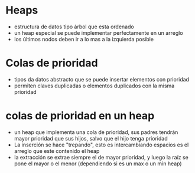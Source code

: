 # Heaps
+ estructura de datos tipo árbol que esta ordenado
+ un heap especial se puede implementar perfectamente en un arreglo
+ los últimos nodos deben ir a lo mas a la izquierda posible

# Colas de prioridad
+ tipos da datos abstracto que se puede insertar elementos con prioridad
+ permiten claves duplicadas o elementos duplicados con la misma prioridad

# colas de prioridad en un heap
+ un heap que implementa una cola de prioridad, sus padres tendrán mayor prioridad que sus hijos, salvo que el hijo tenga prioridad
+ La inserción se hace "trepando", esto es intercambiando espacios es el arreglo que este contenido el heap
+ la extracción se extrae siempre el de mayor prioridad, y luego la raíz se pone el mayor o el menor (dependiendo si es un max o un min heap)